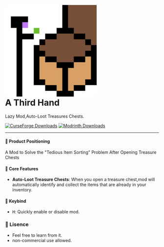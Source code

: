 <div aligh="center">
  <img width="300" alt="a third hand log" src="https://github.com/ticsea/A-THIED-HAND/blob/main/src/main/resources/assets/athirdhand.png" />
   <h1 style="margin-top: 0">A Third Hand</h1>
  <p>Lazy Mod,Auto-Loot Treasures Chests.</p>

[![CurseForge Downloads](https://img.shields.io/curseforge/dt/1288509?logo=CurseForge)](https://www.curseforge.com/minecraft/mc-mods/quickpickme)
[![Modrinth Downloads](https://img.shields.io/modrinth/dt/o2A6wa7q?logo=Modrinth)](https://modrinth.com/mod/o2A6wa7q)</div>

---
#### **🔹 Product Positioning**  
A Mod to Solve the "Tedious Item Sorting" Problem After Opening Treasure Chests

#### **🔹 Core Features**  
- **Auto-Loot Treasure Chests**: When you open a treasure chest,mod will automatically identify and collect the items that are already in your inventory.

#### **🔹 Keybind**  
- <kbd>H</kbd>: Quickly enable or disable mod.

### **🔹 Lisence**
- Feel free to learn from it.
- non-commercial use allowed.
